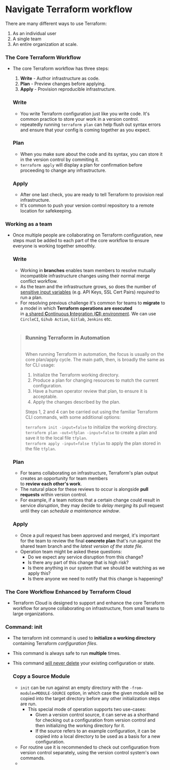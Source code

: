 # Navigate Terraform workflow

There are many different ways to use Terraform: 
1. As an individual user 
2. A single team
3. An entire organization at scale. 
### The Core Terraform Workflow
- The core Terraform workflow has three steps:
  1. **Write** - Author infrastructure as code.
  2. **Plan** - Preview changes before applying.
  3. **Apply** - Provision reproducible infrastructure.

    ### Write
     - You write Terraform configuration just like you write code. It's common practice to store your work in a version control.
     - repeatedly running `terraform plan` can help flush out syntax errors and ensure that your config is coming together as you expect.

    ### Plan
    - When you make sure about the code and its syntax, you can store it in the version control by commiting it.
    - `terraform apply` will display a plan for confirmation before proceeding to change any infrastructure.
    
    ### Apply
    - After one last check, you are ready to tell Terraform to provision real infrastructure.
    - It's common to push your version control repository to a remote location for safekeeping.

### Working as a team
- Once multiple people are collaborating on Terraform configuration, new steps must be added to each part of the core workflow to ensure everyone is working together smoothly.
    ### Write
    - Working in **branches** enables team members to resolve mutually incompatible infrastructure changes using their normal merge conflict workflow.
    - As the team and the infrastructure grows, so does the number of <ins>sensitive input variables</ins> (e.g. API Keys, SSL Cert Pairs) *required* to run a plan.
    - For resolving previous challenge it's common for teams to **migrate** to a model in which **Terraform operations are executed** <br /> in <ins>a shared **C**ontinuous **I**ntegration (**CI**) environment</ins>. We can use `CircleCI`, `Gihub Action`, `Gitlab`, `Jenkins` etc.
  
    <br />

    > ### Running Terraform in Automation
    ><br />
    >When running Terraform in automation, the focus is usually on the core plan/apply cycle. The main path, then, is broadly the same as for CLI usage:
    >
    >1. Initialize the Terraform working directory.
    >2. Produce a plan for changing resources to match the current configuration.
    >3. Have a human operator review that plan, to ensure it is acceptable.
    >4. Apply the changes described by the plan.
    >
    >Steps 1, 2 and 4 can be carried out using the familiar Terraform CLI commands, with some additional options:
    >
    >`terraform init -input=false` to initialize the working directory.<br />
    >`terraform plan -out=tfplan -input=false` to create a plan and save it to the local file `tfplan`.<br />
    >`terraform apply -input=false tfplan` to apply the plan stored in the file `tfplan`.

    ### Plan
    - For teams collaborating on infrastructure, Terraform's plan output creates an opportunity for team members<br /> to **review each other's work**.
    - The natural place for these reviews to occur is alongside **pull requests** within version control.
    - For example, if a team notices that a certain change could result in service *disruption*, they may decide to *delay merging* its pull request until they can *schedule a maintenance window*.

    ### Apply
    - Once a pull request has been approved and merged, it's important for the team to review the final **concrete plan** that's run against the shared team branch and the *latest version of the state file*.
    - Operation team might be asked these questions:
      - Do we expect any service disruption from this change?
      - Is there any part of this change that is high risk?
      - Is there anything in our system that we should be watching as we apply this?
      - Is there anyone we need to notify that this change is happening?
### The Core Workflow Enhanced by Terraform Cloud
-  Terraform Cloud is designed to support and enhance the core Terraform workflow for anyone collaborating on infrastructure, from small teams to large organizations.

### Command: init
- The terraform init command is used to **initialize a working directory** containing Terraform *configuration files*.
- This command is always safe to run **multiple** times.
- This command <ins>will never delete</ins> your existing configuration or state.

    ### Copy a Source Module
    -  `init` can be run against an empty directory with the `-from-module=MODULE-SOURCE` option, in which case the given module will be copied into the target directory before any other initialization steps are run.
       -  This special mode of operation supports two use-cases:
          -  Given a version control source, it can serve as a shorthand for checking out a configuration from version control and then initializing the working directory for it.
          -  If the source refers to an example configuration, it can be copied into a local directory to be used as a basis for a new configuration.
    - For routine use it is recommended to check out configuration from version control separately, using the version control system's own commands.
    - 
